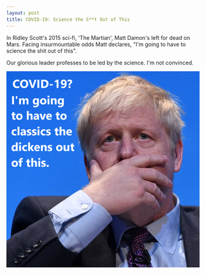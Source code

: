 ```yaml
---
layout: post
title: COVID-19: Science the S**t Out of This
---
```


In Ridley Scott's 2015 sci-fi, 'The Martian', Matt Damon's left for dead on Mars. Facing insurmountable odds Matt declares, "I'm going to have to science the shit out of this".

Our glorious leader professes to be led by the science. I'm not convinced.

![Boris is going to classics the dickens out of COVID](/images/bojo_classics.png)

